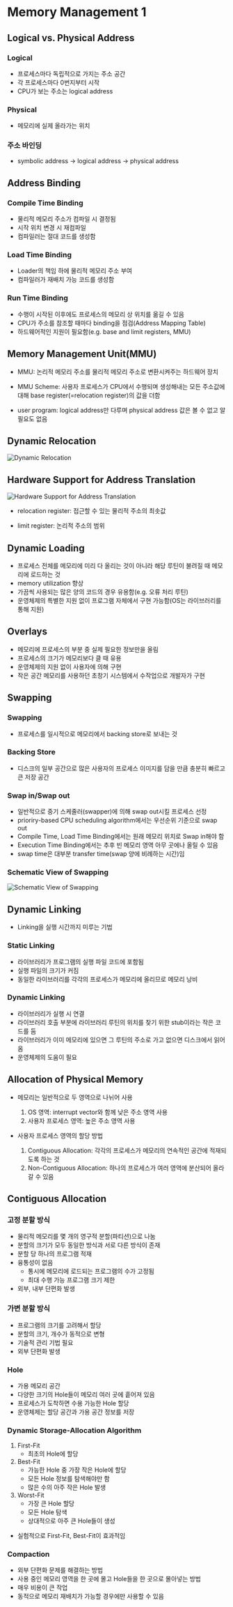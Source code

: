 # Memory Management 1

## Logical vs. Physical Address

### Logical

* 프로세스마다 독립적으로 가지는 주소 공간
* 각 프로세스마다 0번지부터 시작
* CPU가 보는 주소는 logical address

### Physical

* 메모리에 실제 올라가는 위치

### 주소 바인딩

* symbolic address -> logical address -> physical address

## Address Binding

### Compile Time Binding

* 물리적 메모리 주소가 컴파일 시 결정됨
* 시작 위치 변경 시 재컴파일
* 컴파일러는 절대 코드를 생성함

### Load Time Binding

* Loader의 책임 하에 물리적 메모리 주소 부여
* 컴파일러가 재배치 가능 코드를 생성함

### Run Time Binding

* 수행이 시작된 이후에도 프로세스의 메모리 상 위치를 옮길 수 있음
* CPU가 주소를 참조할 때마다 binding을 점검(Address Mapping Table)
* 하드웨어적인 지원이 필요함(e.g. base and limit registers, MMU)

## Memory Management Unit(MMU)

* MMU: 논리적 메모리 주소를 물리적 메모리 주소로 변환시켜주는 하드웨어 장치

* MMU Scheme: 사용자 프로세스가 CPU에서 수행되며 생성해내는 모든 주소값에 대해 base register(=relocation register)의 값을 더함

* user program: logical address만 다루며 physical address 값은 볼 수 없고 알 필요도 없음

## Dynamic Relocation

![Dynamic Relocation](https://worldfullofquestions.files.wordpress.com/2014/07/memory-management-unitmmu.jpg)

## Hardware Support for Address Translation

![Hardware Support for Address Translation](https://loonytek.files.wordpress.com/2015/11/add.png)

* relocation register: 접근할 수 있는 물리적 주소의 최솟값

* limit register: 논리적 주소의 범위

## Dynamic Loading

* 프로세스 전체를 메모리에 미리 다 올리는 것이 아니라 해당 루틴이 불려질 때 메모리에 로드하는 것
* memory utilization 향상
* 가끔씩 사용되는 많은 양의 코드의 경우 유용함(e.g. 오류 처리 루틴)
* 운영체제의 특별한 지원 없이 프로그램 자체에서 구현 가능함(OS는 라이브러리를 통해 지원)

## Overlays

* 메모리에 프로세스의 부분 중 실제 필요한 정보만을 올림
* 프로세스의 크기가 메모리보다 클 때 유용
* 운영체제의 지원 없이 사용자에 의해 구현
* 작은 공간 메모리를 사용하던 초창기 시스템에서 수작업으로 개발자가 구현

## Swapping

### Swapping

* 프로세스를 일시적으로 메모리에서 backing store로 보내는 것

### Backing Store

* 디스크의 일부 공간으로 많은 사용자의 프로세스 이미지를 담을 만큼 충분히 빠르고 큰 저장 공간

### Swap in/Swap out

* 일반적으로 중기 스케줄러(swapper)에 의해 swap out시킬 프로세스 선정
* prioriry-based CPU scheduling algorithm에서는 우선순위 기준으로 swap out
* Compile Time, Load Time Binding에서는 원래 메모리 위치로 Swap in해야 함
* Execution Time Binding에서는 추후 빈 메모리 영역 아무 곳에나 올릴 수 있음
* swap time은 대부분 transfer time(swap 양에 비례하는 시간)임

### Schematic View of Swapping

![Schematic View of Swapping](https://image.slidesharecdn.com/osppt4unit-120825101537-phpapp02/95/os-swapping-paging-segmentation-and-virtual-memory-3-728.jpg?cb=1345890022)

## Dynamic Linking

* Linking을 실행 시간까지 미루는 기법

### Static Linking

* 라이브러리가 프로그램의 실행 파일 코드에 포함됨
* 실행 파일의 크기가 커짐
* 동일한 라이브러리를 각각의 프로세스가 메모리에 올리므로 메모리 낭비

### Dynamic Linking

* 라이브러리가 실행 시 연결
* 라이브러리 호출 부분에 라이브러리 루틴의 위치를 찾기 위한 stub이라는 작은 코드를 둠
* 라이브러리가 이미 메모리에 있으면 그 루틴의 주소로 가고 없으면 디스크에서 읽어옴
* 운영체제의 도움이 필요

## Allocation of Physical Memory

* 메모리는 일반적으로 두 영역으로 나뉘어 사용
    1. OS 영역: interrupt vector와 함께 낮은 주소 영역 사용
    2. 사용자 프로세스 영역: 높은 주소 영역 사용

* 사용자 프로세스 영역의 할당 방법
    1. Contiguous Allocation: 각각의 프로세스가 메모리의 연속적인 공간에 적재되도록 하는 것
    2. Non-Contiguous Allocation: 하나의 프로세스가 여러 영역에 분산되어 올라갈 수 있음

## Contiguous Allocation

### 고정 분할 방식

* 물리적 메모리를 몇 개의 영구적 분할(파티션)으로 나눔
* 분할의 크기가 모두 동일한 방식과 서로 다른 방식이 존재
* 분할 당 하나의 프로그램 적재
* 융통성이 없음
    * 통시에 메모리에 로드되는 프로그램의 수가 고정됨
    * 최대 수행 가능 프로그램 크기 제한
* 외부, 내부 단편화 발생

### 가변 분할 방식

* 프로그램의 크기를 고려해서 할당
* 분할의 크기, 개수가 동적으로 변형
* 기술적 관리 기법 필요
* 외부 단편화 발생

### Hole

* 가용 메모리 공간
* 다양한 크기의 Hole들이 메모리 여러 곳에 흩어져 있음
* 프로세스가 도착하면 수용 가능한 Hole 할당
* 운영체제는 할당 공간과 가용 공간 정보를 저장

### Dynamic Storage-Allocation Algorithm

1. First-Fit
    * 최초의 Hole에 할당
2. Best-Fit
    * 가능한 Hole 중 가장 작은 Hole에 할당
    * 모든 Hole 정보를 탐색해야만 함
    * 많은 수의 아주 작은 Hole 발생
3. Worst-Fit
    * 가장 큰 Hole 할당
    * 모든 Hole 탐색
    * 상대적으로 아주 큰 Hole들이 생성

* 실험적으로 First-Fit, Best-Fit이 효과적임

### Compaction

* 외부 단편화 문제를 해결하는 방법
* 사용 중인 메모리 영역을 한 곳에 몰고 Hole들을 한 곳으로 몰아넣는 방법
* 매우 비용이 큰 작업
* 동적으로 메모리 재배치가 가능할 경우에만 사용할 수 있음
